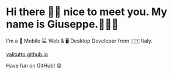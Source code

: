 # Hi there 👋🏼 nice to meet you. My name is Giuseppe.👨🏻‍💻

I'm a 📱 Mobile 💻 Web & 🖥 Desktop Developer from 🇮🇹 Italy.

[valitutto.github.io](https://valitutto.github.io/)

Have fun on GitHub! 😄

<!--
**Valitutto/Valitutto** is a ✨ _special_ ✨ repository because its `README.md` (this file) appears on your GitHub profile.

Here are some ideas to get you started:

- 🔭 I’m currently working on ...
- 🌱 I’m currently learning ...
- 👯 I’m looking to collaborate on ...
- 🤔 I’m looking for help with ...
- 💬 Ask me about ...
- 📫 How to reach me: ...
- 😄 Pronouns: ...
- ⚡ Fun fact: ...
-->
